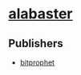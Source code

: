 # [alabaster](https://pypi.org/project/alabaster)



## Publishers
- [bitprophet](https://pypi.org/user/bitprophet)

